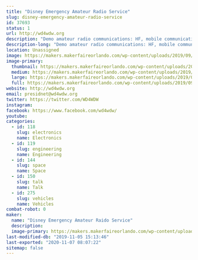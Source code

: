 ```yaml
---
title: "Disney Emergency Amateur Radio Service"
slug: disney-emergency-amateur-radio-service
id: 37693
status: 1
url: http://wd4wdw.org
description: "Demo amateur radio communications: HF, mobile communications with our van, and satellite communications."
description-long: "Demo amateur radio communications: HF, mobile communications with our van, and satellite communications."
location: Unassigned
image: https://makers.makerfaireorlando.com/wp-content/uploads/2019/09/dearsphoto2-1024x683.jpg
image-primary:
  thumbnail: https://makers.makerfaireorlando.com/wp-content/uploads/2019/09/dearsphoto2-150x150.jpg
  medium: https://makers.makerfaireorlando.com/wp-content/uploads/2019/09/dearsphoto2-300x200.jpg
  large: https://makers.makerfaireorlando.com/wp-content/uploads/2019/09/dearsphoto2-1024x683.jpg
  full: https://makers.makerfaireorlando.com/wp-content/uploads/2019/09/dearsphoto2.jpg
website: http://wd4wdw.org
email: presidnet@wd4wdw.org
twitter: https://twitter.com/WD4WDW
instagram: 
facebook: https://www.facebook.com/wd4wdw/
youtube: 
categories:
  - id: 118
    slug: electronics
    name: Electronics
  - id: 119
    slug: engineering
    name: Engineering
  - id: 144
    slug: space
    name: Space
  - id: 150
    slug: talk
    name: Talk
  - id: 275
    slug: vehicles
    name: Vehicles
combat-robot: 0
maker:
  name: "Disney Emergency Amateur Raido Service"
  description:
  image-primary: https://makers.makerfaireorlando.com/wp-content/uploads/2019/09/dearsphoto1.jpg
last-modified-db: "2019-11-05 15:13:46"
last-exported: "2020-11-07 08:07:22"
sitemap: false
---
```

